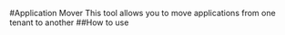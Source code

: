 #Application Mover
This tool allows you to move applications from one tenant to another
##How to use